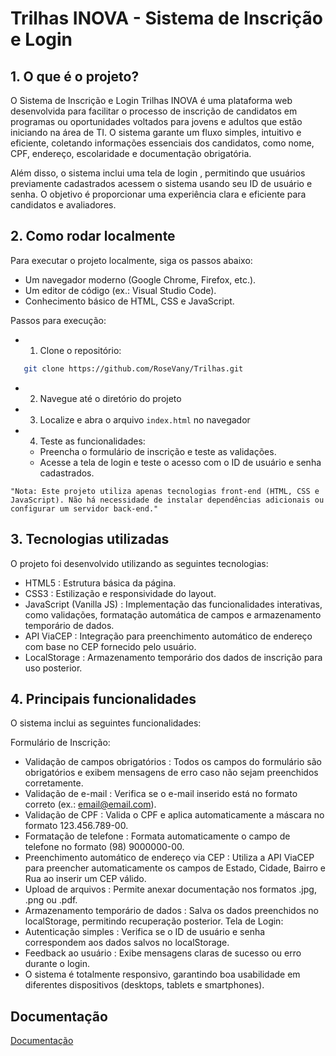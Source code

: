 
# Trilhas INOVA - Sistema de Inscrição e Login




## 1. O que é o projeto?
O Sistema de Inscrição e Login Trilhas INOVA é uma plataforma web desenvolvida para facilitar o processo de inscrição de candidatos em programas ou oportunidades voltados para jovens e adultos que estão iniciando na área de TI. O sistema garante um fluxo simples, intuitivo e eficiente, coletando informações essenciais dos candidatos, como nome, CPF, endereço, escolaridade e documentação obrigatória.

Além disso, o sistema inclui uma tela de login , permitindo que usuários previamente cadastrados acessem o sistema usando seu ID de usuário e senha. O objetivo é proporcionar uma experiência clara e eficiente para candidatos e avaliadores.

## 2. Como rodar localmente

Para executar o projeto localmente, siga os passos abaixo:

- Um navegador moderno (Google Chrome, Firefox, etc.).
- Um editor de código (ex.: Visual Studio Code).
- Conhecimento básico de HTML, CSS e JavaScript.

Passos para execução:

- 1. Clone o repositório:
 ```bash
    git clone https://github.com/RoseVany/Trilhas.git
 ```
- 2. Navegue até o diretório do projeto
- 3. Localize e abra o arquivo `index.html` no navegador
- 4. Teste as funcionalidades:
    - Preencha o formulário de inscrição e teste as validações.
    - Acesse a tela de login e teste o acesso com o ID de usuário e senha cadastrados.

`"Nota: Este projeto utiliza apenas tecnologias front-end (HTML, CSS e JavaScript). Não há necessidade de instalar dependências adicionais ou configurar um servidor back-end."`

## 3. Tecnologias utilizadas
O projeto foi desenvolvido utilizando as seguintes tecnologias:

- HTML5 : Estrutura básica da página.
- CSS3 : Estilização e responsividade do layout.
- JavaScript (Vanilla JS) : Implementação das funcionalidades interativas, como validações, formatação automática de campos e armazenamento temporário de dados.
- API ViaCEP : Integração para preenchimento automático de endereço com base no CEP fornecido pelo usuário.
- LocalStorage : Armazenamento temporário dos dados de inscrição para uso posterior.

## 4. Principais funcionalidades
O sistema inclui as seguintes funcionalidades:

Formulário de Inscrição:
- Validação de campos obrigatórios : Todos os campos do formulário são obrigatórios e exibem mensagens de erro caso não sejam preenchidos corretamente.
- Validação de e-mail : Verifica se o e-mail inserido está no formato correto (ex.: email@email.com).
- Validação de CPF : Valida o CPF e aplica automaticamente a máscara no formato 123.456.789-00.
- Formatação de telefone : Formata automaticamente o campo de telefone no formato (98) 9000000-00.
- Preenchimento automático de endereço via CEP : Utiliza a API ViaCEP para preencher automaticamente os campos de Estado, Cidade, Bairro e Rua ao inserir um CEP válido.
- Upload de arquivos : Permite anexar documentação nos formatos .jpg, .png ou .pdf.
- Armazenamento temporário de dados : Salva os dados preenchidos no localStorage, permitindo recuperação posterior.
  Tela de Login:
- Autenticação simples : Verifica se o ID de usuário e senha correspondem aos dados salvos no localStorage.
- Feedback ao usuário : Exibe mensagens claras de sucesso ou erro durante o login.
- O sistema é totalmente responsivo, garantindo boa usabilidade em diferentes dispositivos (desktops, tablets e smartphones).
## Documentação

[Documentação](https://github.com/RoseVany/Trilhas/blob/main/Desafios/Desafio%2003/Documenta%C3%A7%C3%A3o.pdf)

